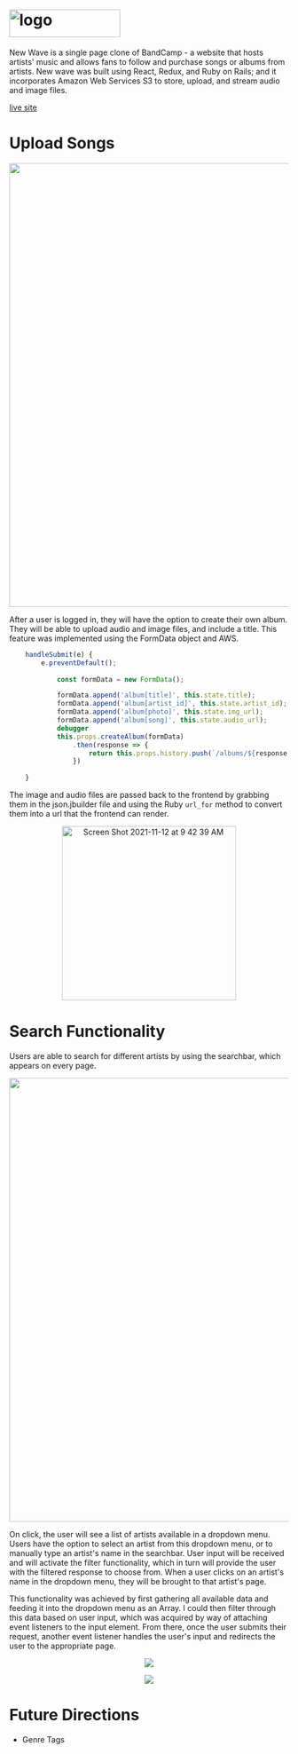 # <img width="200" height="50" alt="logo" src="https://user-images.githubusercontent.com/88460822/141481801-161866c9-012f-4b03-854a-039b5323e038.png">


New Wave is a single page clone of BandCamp - a website that hosts artists' music and allows fans to follow and purchase songs or albums from artists. New wave was built using React, Redux, and Ruby on Rails; and it incorporates Amazon Web Services S3 to store, upload, and stream audio and image files. 

[live site](https://newwwave.herokuapp.com/#/)

 
# Upload Songs


<p align="center">
<img src="https://user-images.githubusercontent.com/88460822/153445782-a34c5212-8216-4299-9b64-cd5cd8133b60.gif" width="800" height="auto" />
</p>





After a user is logged in, they will have the option to create their own album. They will be able to upload audio and image files, and include a title. This feature was implemented using the FormData object and AWS. 
```javascript
    handleSubmit(e) {
        e.preventDefault();
            
            const formData = new FormData();

            formData.append('album[title]', this.state.title);
            formData.append('album[artist_id]', this.state.artist_id);
            formData.append('album[photo]', this.state.img_url);
            formData.append('album[song]', this.state.audio_url);
            debugger
            this.props.createAlbum(formData)
                .then(response => {
                    return this.props.history.push(`/albums/${response.album.id}`)
                })
        
    }
```
The image and audio files are passed back to the frontend by grabbing them in the json.jbuilder file and using the Ruby `url_for` method to convert them into a url that the frontend can render.

<p align="center">
<img width="314" alt="Screen Shot 2021-11-12 at 9 42 39 AM" src="https://user-images.githubusercontent.com/88460822/141484858-7396d3a0-1166-42fe-a7b2-3dca4828f017.png">
</p>

# Search Functionality 

Users are able to search for different artists by using the searchbar, which appears on every page. 

<p align="center">
<img src="https://user-images.githubusercontent.com/88460822/153449568-67f84d0c-b586-419f-9e79-740ae3d5b955.gif" width="800" height="auto" />
</p>

On click, the user will see a list of artists available in a dropdown menu. Users have the option to select an artist from this dropdown menu, or to manually type an artist's name in the searchbar. User input will be received and will activate the filter functionality, which in turn will provide the user with the filtered response to choose from. When a user clicks on an artist's name in the dropdown menu, they will be brought to that artist's page. 

This functionality was achieved by first gathering all available data and feeding it into the dropdown menu as an Array. I could then filter through this data based on user input, which was acquired by way of attaching event listeners to the input element. From there, once the user submits their request, another event listener handles the user's input and redirects the user to the appropriate page. 

<p align="center">
<img src="https://user-images.githubusercontent.com/88460822/153452193-eda7cd1e-7148-43d8-96ed-d55e6739e69d.png" />
</p>
 
<p align="center">
<img src="https://user-images.githubusercontent.com/88460822/153452207-15b9c782-ff54-4a9f-ab8a-e21a9a9e28ae.png" />
</p>



# Future Directions 

* Genre Tags
